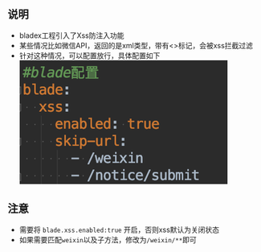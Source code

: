 ## 说明
* bladex工程引入了Xss防注入功能
* 某些情况比如微信API，返回的是xml类型，带有<>标记，会被xss拦截过滤
* 针对这种情况，可以配置放行，具体配置如下
![](../images/screenshot_1585544701939.png)

## 注意
* 需要将    `blade.xss.enabled:true` 开启，否则xss默认为关闭状态
* 如果需要匹配`weixin`以及子方法，修改为`/weixin/**`即可
